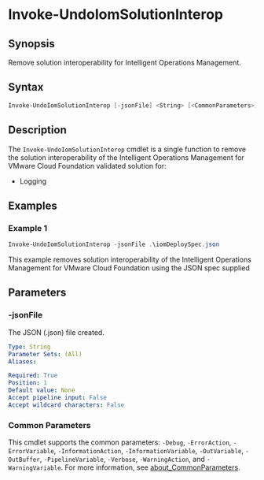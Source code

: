 # Invoke-UndoIomSolutionInterop

## Synopsis

Remove solution interoperability for Intelligent Operations Management.

## Syntax

```powershell
Invoke-UndoIomSolutionInterop [-jsonFile] <String> [<CommonParameters>]
```

## Description

The `Invoke-UndoIomSolutionInterop` cmdlet is a single function to remove the solution interoperability of the Intelligent Operations Management for VMware Cloud Foundation validated solution for:

- Logging

## Examples

### Example 1

``` powershell
Invoke-UndoIomSolutionInterop -jsonFile .\iomDeploySpec.json
```

This example removes solution interoperability of the Intelligent Operations Management for VMware Cloud Foundation using the JSON spec supplied

## Parameters

### -jsonFile

The JSON (.json) file created.

```yaml
Type: String
Parameter Sets: (All)
Aliases:

Required: True
Position: 1
Default value: None
Accept pipeline input: False
Accept wildcard characters: False
```

### Common Parameters

This cmdlet supports the common parameters: `-Debug`, `-ErrorAction`, `-ErrorVariable`, `-InformationAction`, `-InformationVariable`, `-OutVariable`, `-OutBuffer`, `-PipelineVariable`, `-Verbose`, `-WarningAction`, and `-WarningVariable`. For more information, see [about_CommonParameters](http://go.microsoft.com/fwlink/?LinkID=113216).
